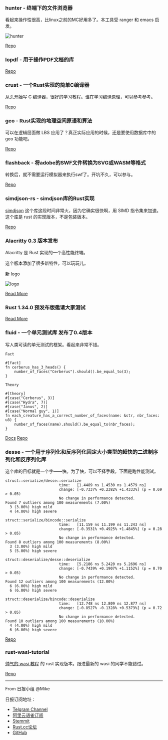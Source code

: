 ### hunter - 终端下的文件浏览器

看起来操作性很高，比linux之前的MC好用多了。本工具受 ranger 和 emacs 启发。

![hunter](https://raw.githubusercontent.com/rabite0/hunter/master/docs/hunter.png)

[Repo](https://github.com/rabite0/hunter)


### lopdf - 用于操作PDF文档的库

[Repo](https://github.com/J-F-Liu/lopdf)


### crust - 一个Rust实现的简单C编译器

从头开始写 C 编译器，很好的学习教程。谁在学习编译原理，可以参考参考。

[Repo](https://github.com/onehr/crust)


### geo - Rust实现的地理空间原语和算法

可以在逻辑层面做 LBS 应用了？真正实际应用的时候，还是要使用数据库中的 geo 功能吧。

[Repo](https://github.com/georust/geo)


### flashback - 将adobe的SWF文件转换为SVG或WASM等格式

转换后，就不需要运行模拟器来执行swf了。开坑不久，可以参与。

[Repo](https://github.com/lykenware/flashback)


### simdjson-rs - simdjson库的Rust实现

[simdjson](https://github.com/lemire/simdjson) 这个库这段时间非常火，因为它确实很快啊，用 SIMD 指令集来加速。这个库是 rust 的实现版本，不是包装版本。

[Repo](https://github.com/Licenser/simdjson-rs)

### Alacritty 0.3 版本发布

Alacritty 是 Rust 实现的一个高性能终端。

这个版本添加了很多新特性，可以玩玩儿。

新 logo

![logo](https://blog.christianduerr.com/images/alacritty-simple.svg)

[Read More](https://blog.christianduerr.com/alacritty_030_announcement)


### Rust 1.34.0 预发布版邀请大家测试

[Read More](https://www.reddit.com/r/rust/comments/baxg3a/rust_1340_prerelease_testing/)


### fluid - 一个单元测试库 发布了0.4版本

写人类可读的单元测试的框架。看起来非常不错。


```
Fact

#[fact]
fn cerberus_has_3_heads() {
    number_of_faces("Cerberus").should().be_equal_to(3);
}

Theory

#[theory]
#[case("Cerberus", 3)]
#[case("Hydra", 7)]
#[case("Janus", 2)]
#[case("Normal guy", 1)]
fn each_creature_has_a_correct_number_of_faces(name: &str, nbr_faces: u8) {
    number_of_faces(name).should().be_equal_to(nbr_faces);
}
```

[Docs](https://docs.rs/fluid/latest/fluid/wiki/index.html)
[Repo](https://gitlab.com/Boiethios/fluid-rs)


### desse - 一个用于序列化和反序列化固定大小类型的超快的二进制序列化和反序列化库

这个库的目标就是一个字——快。为了快，可以不择手段。下面是跑性能测试。

```
struct::serialize/desse::serialize
                        time:   [1.4489 ns 1.4530 ns 1.4579 ns]
                        change: [-0.7337% +0.2382% +1.4333%] (p = 0.69 > 0.05)
                        No change in performance detected.
Found 7 outliers among 100 measurements (7.00%)
  3 (3.00%) high mild
  4 (4.00%) high severe

struct::serialize/bincode::serialize
                        time:   [11.159 ns 11.199 ns 11.243 ns]
                        change: [-0.3531% +0.4925% +1.4845%] (p = 0.28 > 0.05)
                        No change in performance detected.
Found 8 outliers among 100 measurements (8.00%)
  3 (3.00%) high mild
  5 (5.00%) high severe

struct::deserialize/desse::deserialize
                        time:   [5.2186 ns 5.2420 ns 5.2696 ns]
                        change: [-0.7439% +0.1907% +1.1152%] (p = 0.70 > 0.05)
                        No change in performance detected.
Found 12 outliers among 100 measurements (12.00%)
  6 (6.00%) high mild
  6 (6.00%) high severe

struct::deserialize/bincode::deserialize
                        time:   [12.748 ns 12.809 ns 12.877 ns]
                        change: [-0.8527% -0.1328% +0.5373%] (p = 0.72 > 0.05)
                        No change in performance detected.
Found 10 outliers among 100 measurements (10.00%)
  4 (4.00%) high mild
  6 (6.00%) high severe
```

[Repo](https://github.com/devashishdxt/desse)

### rust-wasi-tutorial

[帅气的 wasi 教程](https://github.com/CraneStation/wasmtime/blob/master/docs/WASI-tutorial.md) 的 rust 实现版本。跟进最新的 wasi 的同学不能错过。

[Repo](https://github.com/kubkon/rust-wasi-tutorial)

---

From 日报小组 @Mike

日报订阅地址：

- [Telgram Channel](https://t.me/rust_daily_news )
- [阿里云语雀订阅](https://www.yuque.com/chaosbot/rustnews)
- [Stemmit](https://steemit.com/@blackanger)
- [Rust.cc论坛](https://rust.cc)
- [GitHub](https://github.com/RustStudy/rust_daily_news)

